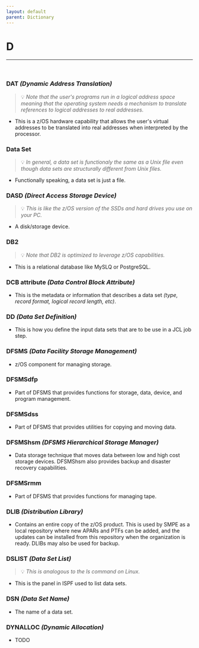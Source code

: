```yaml
---
layout: default
parent: Dictionary
---
```


# D

<hr>
&nbsp;

### DAT *(Dynamic Address Translation)*
> 💡 _Note that the user's programs run in a logical address space meaning that the operating system needs a mechanism to translate references to logical addresses to real addresses._

* This is a z/OS hardware capability that allows the user's virtual addresses to be translated into real addresses when interpreted by the processor.

### Data Set
> 💡 _In general, a data set is functionaly the same as a Unix file even though data sets are structurally different from Unix files._

* Functionally speaking, a data set is just a file.

### DASD *(Direct Access Storage Device)*
> 💡 _This is like the z/OS version of the SSDs and hard drives you use on your PC._

* A disk/storage device.

### DB2
> 💡 _Note that DB2 is optimized to leverage z/OS capabilities._

* This is a relational database like MySLQ or PostgreSQL.

### DCB attribute *(Data Control Block Attribute)*
* This is the metadata or information that describes a data set *(type, record format, logical record length, etc)*.

### DD *(Data Set Definition)*
* This is how you define the input data sets that are to be use in a JCL job step.

### DFSMS *(Data Facility Storage Management)*
* z/OS component for managing storage.

### DFSMSdfp
* Part of DFSMS that provides functions for storage, data, device, and program management.

### DFSMSdss
* Part of DFSMS that provides utilities for copying and moving data.

### DFSMShsm *(DFSMS Hierarchical Storage Manager)*
* Data storage technique that moves data between low and high cost storage devices. DFSMShsm also provides backup and disaster recovery capabilities.

### DFSMSrmm 
* Part of DFSMS that provides functions for managing tape.

### DLIB *(Distribution Library)*
* Contains an entire copy of the z/OS product. This is used by SMPE as a local repository where new APARs and PTFs can be added, and the updates can be installed from this repository when the organization is ready. DLIBs may also be used for backup.

### DSLIST *(Data Set List)*
> 💡 _This is analogous to the ls command on Linux._

* This is the panel in ISPF used to list data sets.

### DSN *(Data Set Name)*
* The name of a data set.

### DYNALLOC *(Dynamic Allocation)*
* TODO